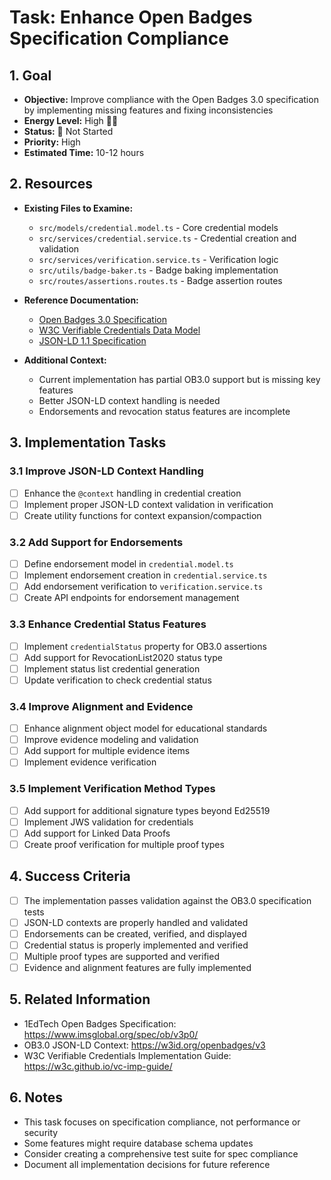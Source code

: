 # Task: Enhance Open Badges Specification Compliance

## 1. Goal
- **Objective:** Improve compliance with the Open Badges 3.0 specification by implementing missing features and fixing inconsistencies
- **Energy Level:** High 🔋🔋
- **Status:** 🔴 Not Started
- **Priority:** High
- **Estimated Time:** 10-12 hours

## 2. Resources
- **Existing Files to Examine:**
  - `src/models/credential.model.ts` - Core credential models
  - `src/services/credential.service.ts` - Credential creation and validation
  - `src/services/verification.service.ts` - Verification logic
  - `src/utils/badge-baker.ts` - Badge baking implementation
  - `src/routes/assertions.routes.ts` - Badge assertion routes

- **Reference Documentation:**
  - [Open Badges 3.0 Specification](https://www.imsglobal.org/spec/ob/v3p0/)
  - [W3C Verifiable Credentials Data Model](https://www.w3.org/TR/vc-data-model/)
  - [JSON-LD 1.1 Specification](https://www.w3.org/TR/json-ld11/)

- **Additional Context:**
  - Current implementation has partial OB3.0 support but is missing key features
  - Better JSON-LD context handling is needed
  - Endorsements and revocation status features are incomplete

## 3. Implementation Tasks

### 3.1 Improve JSON-LD Context Handling
- [ ] Enhance the `@context` handling in credential creation
- [ ] Implement proper JSON-LD context validation in verification
- [ ] Create utility functions for context expansion/compaction

### 3.2 Add Support for Endorsements
- [ ] Define endorsement model in `credential.model.ts`
- [ ] Implement endorsement creation in `credential.service.ts`
- [ ] Add endorsement verification to `verification.service.ts`
- [ ] Create API endpoints for endorsement management

### 3.3 Enhance Credential Status Features
- [ ] Implement `credentialStatus` property for OB3.0 assertions
- [ ] Add support for RevocationList2020 status type
- [ ] Implement status list credential generation
- [ ] Update verification to check credential status

### 3.4 Improve Alignment and Evidence
- [ ] Enhance alignment object model for educational standards
- [ ] Improve evidence modeling and validation
- [ ] Add support for multiple evidence items
- [ ] Implement evidence verification

### 3.5 Implement Verification Method Types
- [ ] Add support for additional signature types beyond Ed25519
- [ ] Implement JWS validation for credentials
- [ ] Add support for Linked Data Proofs
- [ ] Create proof verification for multiple proof types

## 4. Success Criteria
- [ ] The implementation passes validation against the OB3.0 specification tests
- [ ] JSON-LD contexts are properly handled and validated
- [ ] Endorsements can be created, verified, and displayed
- [ ] Credential status is properly implemented and verified
- [ ] Multiple proof types are supported and verified
- [ ] Evidence and alignment features are fully implemented

## 5. Related Information
- 1EdTech Open Badges Specification: https://www.imsglobal.org/spec/ob/v3p0/
- OB3.0 JSON-LD Context: https://w3id.org/openbadges/v3
- W3C Verifiable Credentials Implementation Guide: https://w3c.github.io/vc-imp-guide/

## 6. Notes
- This task focuses on specification compliance, not performance or security
- Some features might require database schema updates
- Consider creating a comprehensive test suite for spec compliance
- Document all implementation decisions for future reference 